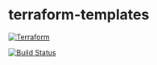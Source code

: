 # terraform-templates

[![Terraform](https://github.com/jorgeacf/terraform-templates/actions/workflows/terraform.yml/badge.svg?branch=master)](https://github.com/jorgeacf/terraform-templates/actions/workflows/terraform.yml)

[![Build Status](https://cloud.drone.io/api/badges/jorgeacf/terraform-templates/status.svg?ref=refs/heads/master)](https://cloud.drone.io/jorgeacf/terraform-templates)